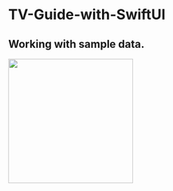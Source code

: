 # TV-Guide-with-SwiftUI
Working with sample data. 
- 
<img src="hhttps://github.com/bozkurtnevzat/TV-Guide-with-SwiftUI/blob/main/preview.gif" width="250">
